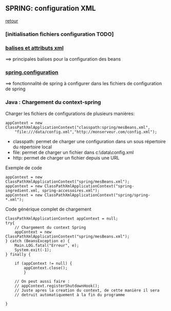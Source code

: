 ## SPRING: configuration XML
[retour](https://github.com/grouault/spring-tutorial/blob/master/spring-contexte/notes/INDEX.md)

### [initialisation fichiers configuration TODO]

### [balises et attributs xml](https://github.com/grouault/spring-tutorial/blob/master/spring-contexte/notes/balise-attributs-xml/configuration-xml.md)
==> principales balises pour la configuration des beans

### [spring.configuration](https://github.com/grouault/spring-tutorial/blob/master/spring-contexte/notes/spring-configuration-xml/index.md)
==> fonctionnalité de spring à configurer dans les fichiers de configuration de spring

### Java : Chargement du context-spring

Charger les fichiers de configurations de plusieurs manières:

    appContext = new ClassPathXmlApplicationContext("classpath:spring/mesBeans.xml",
    	"file:///data/config.xml","http://monserveur.com/config.xml");


* classpath: permet de charger une configuration dans un sous répertoire du répertoire local
* file: permet de charger un fichier dans c:\data\config.xml
* http: permet de charger un fichier depuis une URL

Exemple de code 


    appContext = new ClassPathXmlApplicationContext("spring/mesBeans.xml");
    appContext = new ClassPathXmlApplicationContext("spring-ingredient.xml, spring-accessoires.xml");
    appContext = new ClassPathXmlApplicationContext("spring/spring-*.xml");
    
    
Code générique complet de chargement


    ClassPathXmlApplicationContext appContext = null;
    try{
        // Chargement du context Spring
        appContext = new ClassPathXmlApplicationContext("spring/mesBeans.xml");
    } catch (BeansException e) {
	    Main.LOG.fatal("Erreur", e);
		System.exit(-1);
	} finally {
    
	    if (appContext != null) {
		    appContext.close();
		    }
			
		// On peut aussi faire :
		// appContext.registerShutdownHook();
		// Juste apres la creation du context, de cette manière il sera
		// detruit automatiquement à la fin du programme
        
	}    
  
  
